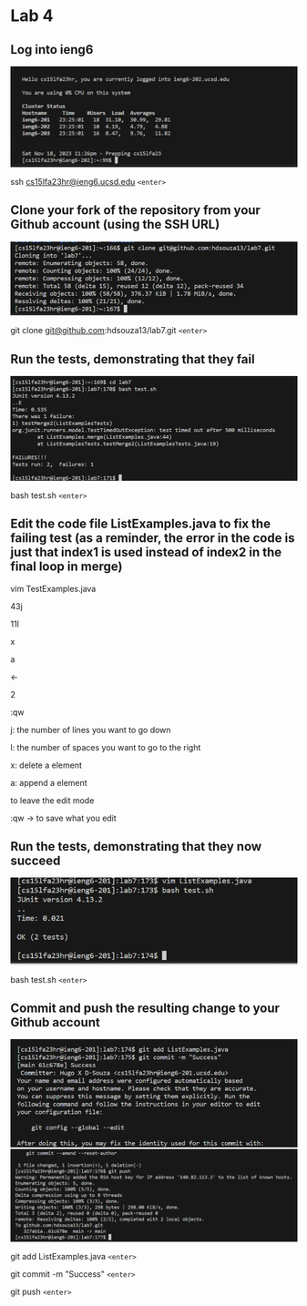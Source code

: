 Lab 4
=========

Log into ieng6
---
![Image](phlab4.1.png)

ssh cs15lfa23hr@ieng6.ucsd.edu ```<enter>```

Clone your fork of the repository from your Github account (using the SSH URL)
---
![Image](lab4ph1.png)

git clone git@github.com:hdsouza13/lab7.git ```<enter>```

Run the tests, demonstrating that they fail
---
![Image](lab4ph2.png)

bash test.sh ```<enter>```

Edit the code file ListExamples.java to fix the failing test (as a reminder, the error in the code is just that index1 is used instead of index2 in the final loop in merge)
---

vim TestExamples.java

43j

11l

x

a 

<-

2

<esq> 

:qw 

<enter>

j: the number of lines you want to go down

l: the number of spaces you want to go to the right

x: delete a element

a: append a element

<esq> to leave the edit mode

:qw -> to save what you edit

Run the tests, demonstrating that they now succeed
---
![Image](lab4ph3.png)

bash test.sh ```<enter>```

Commit and push the resulting change to your Github account
----
![Image](lab4ph4.png)
![Image](lab4ph5.png)

git add ListExamples.java ```<enter>```

git commit -m "Success" ```<enter>```

git push ```<enter>```
